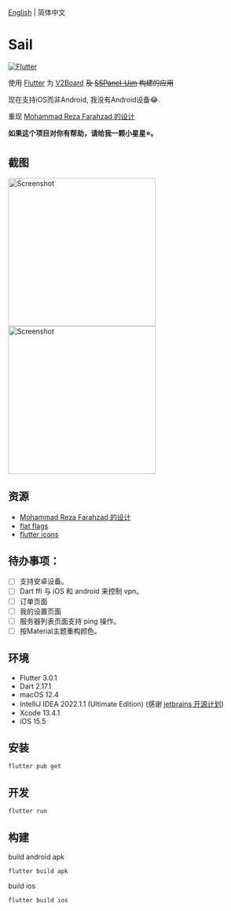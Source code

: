 [English](./README.md) | 简体中文

# Sail

[![Flutter](https://github.com/losgif/sail/actions/workflows/flutter.yml/badge.svg)](https://github.com/losgif/sail/actions/workflows/flutter.yml)

使用 [Flutter](https://github.com/flutter/flutter) 为 [V2Board](https://github.com/v2board/v2board) ~~及 [SSPanel-Uim](https://github.com/Anankke/SSPanel-Uim) 构建的应用~~  

现在支持iOS而非Android, 我没有Android设备😂.

重现 [Mohammad Reza Farahzad 的设计](https://dribbble.com/shots/14028358-VPN-App-Ui-Design?utm_source=Clipboard_Shot&utm_campaign=mrfarahzad&utm_content=VPN%20App%20Ui%20Design&utm_medium=Social_Share)

**如果这个项目对你有帮助，请给我一颗小星星⭐️。**

## 截图

<img src="https://user-images.githubusercontent.com/13404752/110204775-dc941180-7eaf-11eb-968b-af8975294368.png" width="300" alt="Screenshot">
<img src="https://user-images.githubusercontent.com/13404752/110204822-1b29cc00-7eb0-11eb-8a95-a7c3ca7aa472.png" width="300" alt="Screenshot">

## 资源
- [Mohammad Reza Farahzad 的设计](https://dribbble.com/shots/14028358-VPN-App-Ui-Design?utm_source=Clipboard_Shot&utm_campaign=mrfarahzad&utm_content=VPN%20App%20Ui%20Design&utm_medium=Social_Share)
- [flat flags](https://github.com/wobblecode/flat-flags)
- [flutter icons](https://pub.dev/packages/flutter_icons)

## 待办事项：
- [ ] 支持安卓设备。
- [ ] Dart ffi 与 iOS 和 android 来控制 vpn。
- [ ] 订单页面
- [ ] 我的设置页面
- [ ] 服务器列表页面支持 ping 操作。
- [ ] 按Material主题重构颜色。

## 环境

- Flutter 3.0.1
- Dart 2.17.1
- macOS 12.4
- IntelliJ IDEA 2022.1.1 (Ultimate Edition) (感谢 [jetbrains 开源计划](https://www.jetbrains.com/opensource/))
- Xcode 13.4.1
- iOS 15.5

## 安装

```shell
flutter pub get
```

## 开发
```shell
flutter run
```

## 构建
build android apk
```shell
flutter build apk
```

build ios
```shell
flutter build ios
```
